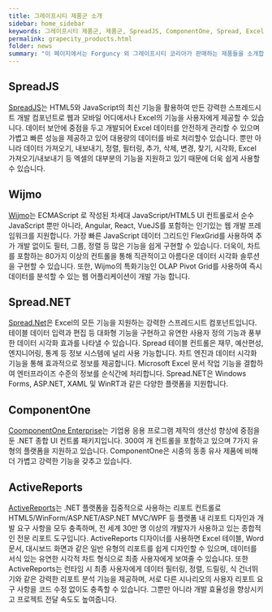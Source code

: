 ```yaml
---
title: 그레이프시티 제품군 소개
sidebar: home_sidebar
keywords: 그레이프시티 제품군, 제품군, SpreadJS, ComponentOne, Spread, Excel, 엑셀
permalink: grapecity_products.html
folder: news
summary: "이 페이지에서는 Forguncy 외 그레이프시티 코리아가 판매하는 제품들을 소개합니다. 확장성 있는 컴포넌트를 도입하여 빠르고 규격화된 소프트웨어 개발을 진행해 보세요."
---
```


## SpreadJS

[SpreadJS](https://www.grapecity.co.kr/spreadjs)는 HTML5와 JavaScript의 최신 기능을 활용하여 만든 강력한 스프레드시트 개발 컴포넌트로 웹과 모바일 어디에서나 Excel의 기능을 사용자에게 제공할 수 있습니다. 데이터 보안에 중점을 두고 개발되어 Excel 데이터를 안전하게 관리할 수 있으며 가볍고 빠른 성능을 제공하고 있어 대용량의 데이터를 바로 처리할수 있습니다. 뿐만 아니라 데이터 가져오기, 내보내기, 정렬, 필터링, 추가, 삭제, 변경, 찾기, 시각화, Excel 가져오기/내보내기 등 엑셀의 대부분의 기능을 지원하고 있기 때문에 더욱 쉽게 사용할 수 있습니다.

## Wijmo

[Wijmo](https://www.grapecity.co.kr/wijmojs)는 ECMAScript 로 작성된 차세대 JavaScript/HTML5 UI 컨트롤로서 순수 JavaScript 뿐만 아니라, Angular, React, VueJS를 포함하는 인기있는 웹 개발 프레임워크를 지원합니다. 가장 빠른 JavaScript 데이터 그리드인 FlexGrid를 사용하여 추가 개발 없이도 필터, 그룹, 정렬 등 많은 기능을 쉽게 구현할 수 있습니다. 더욱이, 차트를 포함하는 80가지 이상의 컨트롤을 통해 직관적이고 아름다운 데이터 시각화 솔루션을 구현할 수 있습니다. 또한, Wijmo의 특화기능인 OLAP Pivot Grid를 사용하여 즉시 데이터를 분석할 수 있는 웹 어플리케이션이 개발 가능 합니다. 

## Spread.NET

[Spread.Net](https://www.grapecity.co.kr/spreadstudio)은 Excel의 모든 기능을 지원하는 강력한 스프레드시트 컴포넌트입니다. 테이블 데이터 입력과 편집 등 대화형 기능을 구현하고 유연한 사용자 정의 기능과 풍부한 데이터 시각화 효과를 나타낼 수 있습니다. Spread 테이블 컨트롤은 재무, 예산편성, 엔지니어링, 통계 등 정보 시스템에 널리 사용 가능합니다. 차트 엔진과 데이터 시각화 기능을 통해 효과적으로 정보를 제공합니다. Microsoft Excel 문서 작업 기능을 결합하여 엔터프라이즈 수준의 정보를 순식간에 처리합니다. Spread.NET은 Windows Forms, ASP.NET, XAML 및 WinRT과 같은 다양한 플랫폼을 지원합니다.

## ComponentOne

[CoomponentOne Enterprise](https://www.grapecity.co.kr/componentone-enterprise)는 기업용 응용 프로그램 제작의 생산성 향상에 중점을 둔 .NET 종합 UI 컨트롤 패키지입니다. 300여 개 컨트롤을 포함하고 있으며 7가지 유형의 플랫폼을 지원하고 있습니다. ComponentOne은 시중의 동종 유사 제품에 비해 더 가볍고 강력한 기능을 갖추고 있습니다. 

## ActiveReports

[ActiveReports](https://www.grapecity.co.kr/activereports)는 .NET 플랫폼을 집중적으로 사용하는 리포트 컨트롤로 HTML5/WinForm/ASP.NET/ASP.NET MVC/WPF 등 플랫폼 내 리포트 디자인과 개발 요구 사항을 모두 충족하며, 전 세계 30만 명 이상의 개발자가 사용하고 있는 종합적인 전문 리포트 도구입니다. ActiveReports 디자이너를 사용하면 Excel 테이블, Word 문서, 대시보드 화면과 같은 일반 유형의 리포트를 쉽게 디자인할 수 있으며, 데이터를 서식 있는 유연한 시각적 차트 형식으로 최종 사용자에게 보여줄 수 있습니다. 또한 ActiveReports는 런타임 시 최종 사용자에게 데이터 필터링, 정렬, 드릴링, 식 건너뛰기와 같은 강력한 리포트 분석 기능을 제공하며, 서로 다른 시나리오의 사용자 리포트 요구 사항을 코드 수정 없이도 충족할 수 있습니다. 그뿐만 아니라 개발 효율성을 향상시키고 프로젝트 전달 속도도 높여줍니다.